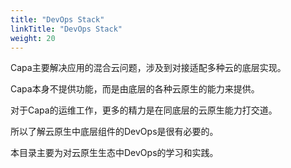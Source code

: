 ```yaml
---
title: "DevOps Stack"
linkTitle: "DevOps Stack"
weight: 20
---
```


Capa主要解决应用的混合云问题，涉及到对接适配多种云的底层实现。

Capa本身不提供功能，而是由底层的各种云原生的能力来提供。

对于Capa的运维工作，更多的精力是在同底层的云原生能力打交道。

所以了解云原生中底层组件的DevOps是很有必要的。

本目录主要为对云原生生态中DevOps的学习和实践。